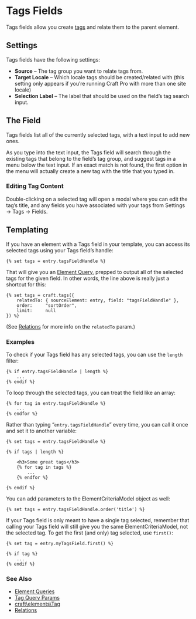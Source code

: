Tags Fields
===========

Tags fields allow you create [tags](tags.md) and relate them to the parent element.

## Settings

Tags fields have the following settings:

* **Source** – The tag group you want to relate tags from.
* **Target Locale** – Which locale tags should be created/related with (this setting only appears if you’re running Craft Pro with more than one site locale)
* **Selection Label** – The label that should be used on the field’s tag search input.


## The Field

Tags fields list all of the currently selected tags, with a text input to add new ones.

As you type into the text input, the Tags field will search through the existing tags that belong to the field’s tag group, and suggest tags in a menu below the text input. If an exact match is not found, the first option in the menu will actually create a new tag with the title that you typed in.

### Editing Tag Content

Double-clicking on a selected tag will open a modal where you can edit the tag’s title, and any fields you have associated with your tags from Settings → Tags → Fields.

## Templating

If you have an element with a Tags field in your template, you can access its selected tags using your Tags field’s handle:

```twig
{% set tags = entry.tagsFieldHandle %}
```

That will give you an [Element Query](element-queries.md), prepped to output all of the selected tags for the given field. In other words, the line above is really just a shortcut for this:

```twig
{% set tags = craft.tags({
    relatedTo: { sourceElement: entry, field: "tagsFieldHandle" },
    order:     "sortOrder",
    limit:     null
}) %}
```

(See [Relations](relations.md) for more info on the `relatedTo` param.)

### Examples

To check if your Tags field has any selected tags, you can use the `length` filter:

```twig
{% if entry.tagsFieldHandle | length %}
    ...
{% endif %}
```

To loop through the selected tags, you can treat the field like an array:

```twig
{% for tag in entry.tagsFieldHandle %}
    ...
{% endfor %}
```

Rather than typing “`entry.tagsFieldHandle`” every time, you can call it once and set it to another variable:

```twig
{% set tags = entry.tagsFieldHandle %}

{% if tags | length %}

    <h3>Some great tags</h3>
    {% for tag in tags %}
        ...
    {% endfor %}

{% endif %}
```

You can add parameters to the ElementCriteriaModel object as well:

```twig
{% set tags = entry.tagsFieldHandle.order('title') %}
```

If your Tags field is only meant to have a single tag selected, remember that calling your Tags field will still give you the same ElementCriteriaModel, not the selected tag. To get the first (and only) tag selected, use `first()`:

```twig
{% set tag = entry.myTagsField.first() %}

{% if tag %}
    ...
{% endif %}
```


### See Also

* [Element Queries](element-queries.md)
* [Tag Query Params](element-query-params/tag-query-params.md)
* [craft\elements\Tag](https://docs.craftcms.com/api/v3/craft-elements-tag.html)
* [Relations](relations.md)
